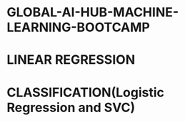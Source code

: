 # GLOBAL-AI-HUB-MACHINE-LEARNING-BOOTCAMP
# LINEAR REGRESSION
# CLASSIFICATION(Logistic Regression and SVC)
